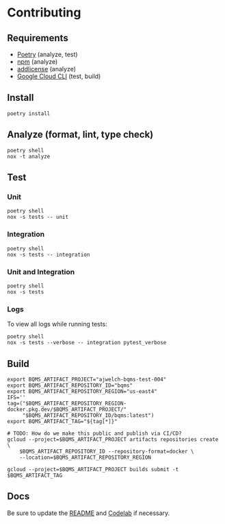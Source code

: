# Contributing

## Requirements

- [Poetry][poetry] (analyze, test)
- [npm][npm] (analyze)
- [addlicense][addlicense] (analyze)
- [Google Cloud CLI][google-cloud-cli] (test, build)

## Install

```shell
poetry install
```

## Analyze (format, lint, type check)

```shell
poetry shell
nox -t analyze
```

## Test

### Unit

```shell
poetry shell
nox -s tests -- unit
```

### Integration

```shell
poetry shell
nox -s tests -- integration
```

### Unit and Integration

```shell
poetry shell
nox -s tests
```

### Logs

To view all logs while running tests:

```shell
poetry shell
nox -s tests --verbose -- integration pytest_verbose
```

## Build

```shell
export BQMS_ARTIFACT_PROJECT="ajwelch-bqms-test-004"
export BQMS_ARTIFACT_REPOSITORY_ID="bqms"
export BQMS_ARTIFACT_REPOSITORY_REGION="us-east4"
IFS=''
tag=("$BQMS_ARTIFACT_REPOSITORY_REGION-docker.pkg.dev/$BQMS_ARTIFACT_PROJECT/"
     "$BQMS_ARTIFACT_REPOSITORY_ID/bqms:latest")
export BQMS_ARTIFACT_TAG="${tag[*]}"

# TODO: How do we make this public and publish via CI/CD?
gcloud --project=$BQMS_ARTIFACT_PROJECT artifacts repositories create \
    $BQMS_ARTIFACT_REPOSITORY_ID --repository-format=docker \
    --location=$BQMS_ARTIFACT_REPOSITORY_REGION

gcloud --project=$BQMS_ARTIFACT_PROJECT builds submit -t $BQMS_ARTIFACT_TAG
```

## Docs

Be sure to update the [README](./README.md) and [Codelab][codelab] if necessary.

<!-- markdownlint-disable line-length -->

[poetry]: https://python-poetry.org/docs/#installation
[npm]: https://docs.npmjs.com/downloading-and-installing-node-js-and-npm
[addlicense]: https://github.com/google/addlicense
[google-cloud-cli]: https://cloud.google.com/sdk/docs/install
[codelab]: https://g3doc.corp.google.com/cloud/helix/edwmigration/translation/g3doc/codelab/index.md?cl=head
